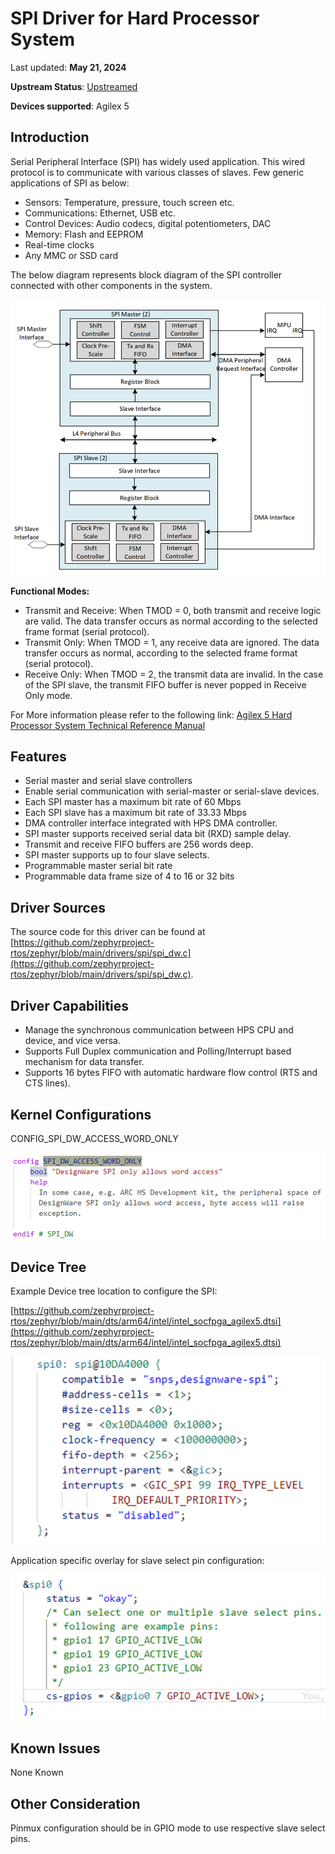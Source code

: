 # **SPI Driver for Hard Processor System**

Last updated: **May 21, 2024** 

**Upstream Status**: [Upstreamed](https://github.com/zephyrproject-rtos/zephyr/blob/main/drivers/spi/spi_dw.c)

**Devices supported**: Agilex 5

## **Introduction**

Serial Peripheral Interface (SPI) has widely used application. This wired protocol is to communicate with various classes of slaves. Few generic applications of SPI
as below:

* Sensors: Temperature, pressure, touch screen etc.
* Communications: Ethernet, USB etc.
* Control Devices: Audio codecs, digital potentiometers, DAC
* Memory: Flash and EEPROM
* Real-time clocks
* Any MMC or SSD card

The below diagram represents block diagram of the SPI controller connected with other components in the system.

![spi_diagram](images/spi_diagram.png)

**Functional Modes:**

* Transmit and Receive: When TMOD = 0, both transmit and receive logic are valid. The data transfer occurs as normal according to the selected frame format (serial protocol).
* Transmit Only: When TMOD = 1, any receive data are ignored. The data transfer occurs as normal, according to the selected frame format (serial protocol).
* Receive Only: When TMOD = 2, the transmit data are invalid. In the case of the SPI slave, the transmit FIFO buffer is never popped in Receive Only mode.

For More information please refer to the following link:
[Agilex 5 Hard Processor System Technical Reference Manual](https://www.intel.com/content/www/us/en/docs/programmable/814346)

## **Features**

* Serial master and serial slave controllers
* Enable serial communication with serial-master or serial-slave devices.
* Each SPI master has a maximum bit rate of 60 Mbps
* Each SPI slave has a maximum bit rate of 33.33 Mbps
* DMA controller interface integrated with HPS DMA controller.
* SPI master supports received serial data bit (RXD) sample delay.
* Transmit and receive FIFO buffers are 256 words deep.
* SPI master supports up to four slave selects.
* Programmable master serial bit rate
* Programmable data frame size of 4 to 16 or 32 bits


## **Driver Sources**

The source code for this driver can be found at [https://github.com/zephyrproject-rtos/zephyr/blob/main/drivers/spi/spi_dw.c](https://github.com/zephyrproject-rtos/zephyr/blob/main/drivers/spi/spi_dw.c).

## **Driver Capabilities**

* Manage the synchronous communication between HPS CPU and device, and vice versa.
* Supports Full Duplex communication and Polling/Interrupt based mechanism for data transfer. 
* Supports 16 bytes FIFO with automatic hardware flow control (RTS and CTS lines). 

## **Kernel Configurations**

CONFIG_SPI_DW_ACCESS_WORD_ONLY

![spi_config](images/spi_config.png)

## **Device Tree**

Example Device tree location to configure the SPI:

[https://github.com/zephyrproject-rtos/zephyr/blob/main/dts/arm64/intel/intel_socfpga_agilex5.dtsi](https://github.com/zephyrproject-rtos/zephyr/blob/main/dts/arm64/intel/intel_socfpga_agilex5.dtsi)

![spi_device_tree](images/spi_device_tree.png)

Application specific overlay for slave select pin configuration:

![spi_slave_select_example](images/spi_slave_select_example.png)

## **Known Issues**

None Known

## **Other Consideration**

Pinmux configuration should be in GPIO mode to use respective slave select pins.
